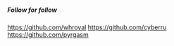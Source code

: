 ##### Follow for follow

https://github.com/whroyal
https://github.com/cyberru
https://github.com/pyrgasm

